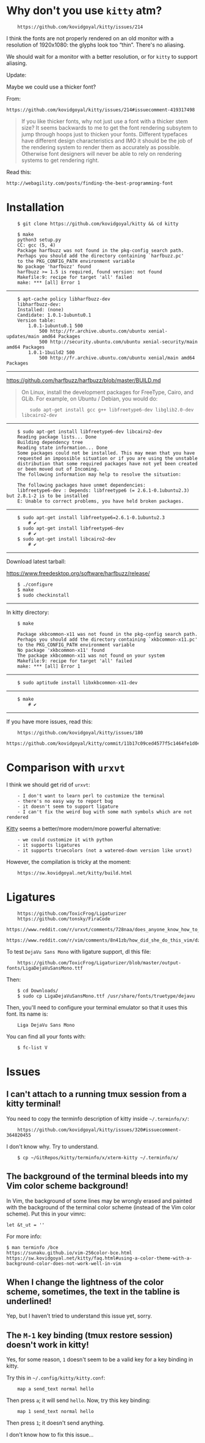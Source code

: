 # Why don't you use `kitty` atm?

        https://github.com/kovidgoyal/kitty/issues/214

I think the fonts are not properly  rendered on an old monitor with a resolution
of 1920x1080: the glyphs look too “thin”.
There's no aliasing.

We should wait for a monitor with a better resolution, or for `kitty` to support
aliasing.

Update:

Maybe we could use a thicker font?

From:

    https://github.com/kovidgoyal/kitty/issues/214#issuecomment-419317498

> If you like thicker fonts, why not just use a font with a thicker stem size?
> It seems  backwards to  me to get  the font rendering  subsytem to  jump through
> hoops just to thicken your fonts.
> Different typefaces have  different design characteristics and IMO  it should be
> the job of the rendering system to render them as accurately as possible.
> Otherwise font designers will never be able  to rely on rendering systems to get
> rendering right.

Read this:

    http://webagility.com/posts/finding-the-best-programming-font

##
# Installation

        $ git clone https://github.com/kovidgoyal/kitty && cd kitty

        $ make
        python3 setup.py
        CC: gcc (5, 4)
        Package harfbuzz was not found in the pkg-config search path.
        Perhaps you should add the directory containing `harfbuzz.pc'
        to the PKG_CONFIG_PATH environment variable
        No package 'harfbuzz' found
        harfbuzz >= 1.5 is required, found version: not found
        Makefile:9: recipe for target 'all' failed
        make: *** [all] Error 1

---

        $ apt-cache policy libharfbuzz-dev
        libharfbuzz-dev:
        Installed: (none)
        Candidate: 1.0.1-1ubuntu0.1
        Version table:
            1.0.1-1ubuntu0.1 500
                500 http://fr.archive.ubuntu.com/ubuntu xenial-updates/main amd64 Packages
                500 http://security.ubuntu.com/ubuntu xenial-security/main amd64 Packages
            1.0.1-1build2 500
                500 http://fr.archive.ubuntu.com/ubuntu xenial/main amd64 Packages

---

https://github.com/harfbuzz/harfbuzz/blob/master/BUILD.md

> On Linux, install the development packages for FreeType, Cairo, and GLib.
> For example, on Ubuntu / Debian, you would do:
>
>        sudo apt-get install gcc g++ libfreetype6-dev libglib2.0-dev libcairo2-dev

---

        $ sudo apt-get install libfreetype6-dev libcairo2-dev
        Reading package lists... Done
        Building dependency tree
        Reading state information... Done
        Some packages could not be installed. This may mean that you have
        requested an impossible situation or if you are using the unstable
        distribution that some required packages have not yet been created
        or been moved out of Incoming.
        The following information may help to resolve the situation:

        The following packages have unmet dependencies:
        libfreetype6-dev : Depends: libfreetype6 (= 2.6.1-0.1ubuntu2.3) but 2.8.1-2 is to be installed
        E: Unable to correct problems, you have held broken packages.

---

        $ sudo apt-get install libfreetype6=2.6.1-0.1ubuntu2.3
            # ✔
        $ sudo apt-get install libfreetype6-dev
            # ✔
        $ sudo apt-get install libcairo2-dev
            # ✔

---

Download latest tarball:

https://www.freedesktop.org/software/harfbuzz/release/

        $ ./configure
        $ make
        $ sudo checkinstall

---

In kitty directory:

        $ make

        Package xkbcommon-x11 was not found in the pkg-config search path.
        Perhaps you should add the directory containing `xkbcommon-x11.pc'
        to the PKG_CONFIG_PATH environment variable
        No package 'xkbcommon-x11' found
        The package xkbcommon-x11 was not found on your system
        Makefile:9: recipe for target 'all' failed
        make: *** [all] Error 1

---

        $ sudo aptitude install libxkbcommon-x11-dev

---

        $ make
            # ✔

---

If you have more issues, read this:

        https://github.com/kovidgoyal/kitty/issues/180
        https://github.com/kovidgoyal/kitty/commit/11b17c09ced4577f5c1464fe1d040bda22972c77

# Comparison with `urxvt`

I think we should get rid of `urxvt`:

        - I don't want to learn perl to customize the terminal
        - there's no easy way to report bug
        - it doesn't seem to support ligature
        - I can't fix the weird bug with some math symbols which are not rendered

[Kitty](https://github.com/kovidgoyal/kitty) seems a better/more modern/more powerful alternative:

        - we could customize it with python
        - it supports ligatures
        - it supports truecolors (not a watered-down version like urxvt)

However, the compilation is tricky at the moment:

        https://sw.kovidgoyal.net/kitty/build.html

# Ligatures

        https://github.com/ToxicFrog/Ligaturizer
        https://github.com/tonsky/FiraCode
        https://www.reddit.com/r/urxvt/comments/728naa/does_anyone_know_how_to_enable_ligatures/
        https://www.reddit.com/r/vim/comments/8n41zb/how_did_she_do_this_vim/dzsmlt4/

To test `DejaVu Sans Mono` with ligature support, dl this file:

        https://github.com/ToxicFrog/Ligaturizer/blob/master/output-fonts/LigaDejaVuSansMono.ttf

Then:

        $ cd Downloads/
        $ sudo cp LigaDejaVuSansMono.ttf /usr/share/fonts/truetype/dejavu

Then, you'll need to configure your terminal emulator so that it uses this font.
Its name is:

        Liga DejaVu Sans Mono

You can find all your fonts with:

        $ fc-list V

##
# Issues
## I can't attach to a running tmux session from a kitty terminal!

You need to copy the terminfo description of kitty inside `~/.terminfo/x/`:

        https://github.com/kovidgoyal/kitty/issues/320#issuecomment-364820455

I don't know why.
Try to understand.

        $ cp ~/GitRepos/kitty/terminfo/x/xterm-kitty ~/.terminfo/x/

## The background of the terminal bleeds into my Vim color scheme background!

In Vim, the background of some lines  may be wrongly erased and painted with the
background of the terminal color scheme (instead of the Vim color scheme).
Put this in your vimrc:

    let &t_ut = ''

For more info:

    $ man terminfo /bce
    https://sunaku.github.io/vim-256color-bce.html
    https://sw.kovidgoyal.net/kitty/faq.html#using-a-color-theme-with-a-background-color-does-not-work-well-in-vim

## When I change the lightness of the color scheme, sometimes, the text in the tabline is underlined!

Yep, but I haven't tried to understand this issue yet, sorry.

## The `M-1` key binding (tmux restore session) doesn't work in kitty!

Yes, for some reason, `1` doesn't seem to be a valid key for a key binding in kitty.

Try this in `~/.config/kitty/kitty.conf`:

        map a send_text normal hello

Then press `a`; it will send `hello`.
Now, try this key binding:

        map 1 send_text normal hello

Then press `1`; it doesn't send anything.

I don't know how to fix this issue...

